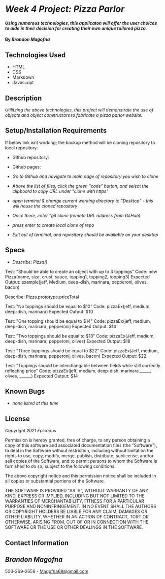 # _Week 4 Project: Pizza Parlor_

#### _Using numerous technologies, this applicaton will offer the user choices to aide in their decision for creating their own unique tailored pizza._

#### By _**Brandon Magofna**_

## Technologies Used

* HTML
* CSS
* Markdown
* Javascript

## Description

_Utilitzing the above technologies, this project will demonstrate the use of objects and object constructors to fabricate a pizza parlor website._

## Setup/Installation Requirements

If below link isnt working; the backup method will be cloning repository to local repository:

* Github repository: 
* Github pages: 

* _Go to Github and navigate to main page of repository you wish to clone_
* _Above the list of files, click the green "code" button, and select the clipboard to copy URL under "clone with https"_
* _open terminal & change current working directory to "Desktop" - this will house the cloned repository_
* _Once there, enter "git clone (remote URL address from GitHub)_
* _press enter to create local clone of repo_
* _Exit out of terminal, and repository should be available on your desktop_ 

## Specs

* _Describe: Pizza()_

Test: "Should be able to create an object with up to 3 toppings"
Code: 
new Pizza(name, size, crust, sauce, topping1, topping2, topping3)
Expected Output:
example(jeff, Medium, deep-dish, marinara, pepperoni, olives, bacon)

Describe: Pizza.prototype.priceTotal

Test: "No toppings should be equal to $10"
Code:
pizzaEx(jeff, medium, deep-dish, marinara)
Expected Output: $10

Test: "One topping should be equal to $14"
Code:
pizzaEx(jeff, medium, deep-dish, marinara, pepperoni)
Expected Output: $14

Test: "Two toppings should be equal to $18"
Code:
pizzaEx(Jeff, medium, deep-dish, marinara, pepperoni, olives)
Expected Output: $18

Test: "Three toppings should be equal to $22"
Code:
pizzaEx(Jeff, medium, deep-dish, marinara, pepperoni, olives, bacon)
Expected Output: $22

Test: "Toppings should be interchangable between fields while still correctly reflecting price"
Code:
pizzaEx(jeff, medium, deep-dish, marinara,_____, olives, ______)
Expected Output: $14





## Known Bugs

* _none listed at this time_


## License

_Copyright 2021 Epicodus_

Permission is hereby granted, free of charge, to any person obtaining a copy of this software and associated documentation files (the "Software"), to deal in the Software without restriction, including without limitation the rights to use, copy, modify, merge, publish, distribute, sublicense, and/or sell copies of the Software, and to permit persons to whom the Software is furnished to do so, subject to the following conditions:

The above copyright notice and this permission notice shall be included in all copies or substantial portions of the Software.

THE SOFTWARE IS PROVIDED "AS IS", WITHOUT WARRANTY OF ANY KIND, EXPRESS OR IMPLIED, INCLUDING BUT NOT LIMITED TO THE WARRANTIES OF MERCHANTABILITY, FITNESS FOR A PARTICULAR PURPOSE AND NONINFRINGEMENT. IN NO EVENT SHALL THE AUTHORS OR COPYRIGHT HOLDERS BE LIABLE FOR ANY CLAIM, DAMAGES OR OTHER LIABILITY, WHETHER IN AN ACTION OF CONTRACT, TORT OR OTHERWISE, ARISING FROM, OUT OF OR IN CONNECTION WITH THE SOFTWARE OR THE USE OR OTHER DEALINGS IN THE SOFTWARE.

## Contact Information

## _Brandon Magofna_ 
503-269-2656  -  Magofna68@gmail.com
